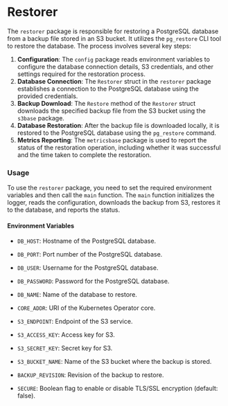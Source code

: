 # Restorer

The `restorer` package is responsible for restoring a PostgreSQL database from a backup file stored in an S3 bucket. It utilizes the `pg_restore` CLI tool to restore the database. The process involves several key steps:
1. **Configuration**: The `config` package reads environment variables to configure the database connection details, S3 credentials, and other settings required for the restoration process.
2. **Database Connection**: The `Restorer` struct in the `restorer` package establishes a connection to the PostgreSQL database using the provided credentials.
3. **Backup Download**: The `Restore` method of the `Restorer` struct downloads the specified backup file from the S3 bucket using the `s3base` package.
4. **Database Restoration**: After the backup file is downloaded locally, it is restored to the PostgreSQL database using the `pg_restore` command.
5. **Metrics Reporting**: The `metricsbase` package is used to report the status of the restoration operation, including whether it was successful and the time taken to complete the restoration.

### Usage
To use the `restorer` package, you need to set the required environment variables and then call the `main` function. The `main` function initializes the logger, reads the configuration, downloads the backup from S3, restores it to the database, and reports the status.

#### Environment Variables
- `DB_HOST`: Hostname of the PostgreSQL database.
- `DB_PORT`: Port number of the PostgreSQL database.
- `DB_USER`: Username for the PostgreSQL database.
- `DB_PASSWORD`: Password for the PostgreSQL database.
- `DB_NAME`: Name of the database to restore.

- `CORE_ADDR`: URI of the Kubernetes Operator core.

- `S3_ENDPOINT`: Endpoint of the S3 service.
- `S3_ACCESS_KEY`: Access key for S3.
- `S3_SECRET_KEY`: Secret key for S3.
- `S3_BUCKET_NAME`: Name of the S3 bucket where the backup is stored.

- `BACKUP_REVISION`: Revision of the backup to restore.
- `SECURE`: Boolean flag to enable or disable TLS/SSL encryption (default: false).

